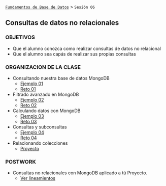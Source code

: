 [`Fundamentos de Base de Datos`](../Readme.md) > `Sesión 06`
## Consultas de datos no relacionales

### OBJETIVOS
- Que el alumno conozca como realizar consultas de datos no relacional
- Que el alumno sea capás de realizar sus propias consultas

### ORGANIZACION DE LA CLASE
- Consultando nuestra base de datos MongoDB
	- [Ejemplo 01](Ejemplo-01)
	- [Reto 01](Reto-01)
- Filtrado avanzado en MongoDB
	- [Ejemplo 02](Ejemplo-02)
	- [Reto 02](Reto-02)
- Calculando datos con MongoDB
	- [Ejemplo 03](Ejemplo-03)
	- [Reto 03](Reto-03)
- Consultas y subconsultas
  - [Ejemplo 04](Ejemplo-04)
  - [Reto 04](Reto-04)
- Relacionando colecciones
  - [Proyecto](Proyecto)

### POSTWORK
 - Consultas no relacionales con MongoDB aplicado a tú Proyecto.
   - [Ver lineamientos](Postwork)
